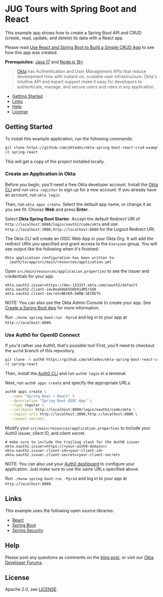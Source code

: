 # JUG Tours with Spring Boot and React
 
This example app shows how to create a Spring Boot API and CRUD (create, read, update, and delete) its data with a React app.

Please read [Use React and Spring Boot to Build a Simple CRUD App](https://developer.okta.com/blog/2022/06/17/simple-crud-react-and-spring-boot) to see how this app was created.

**Prerequisites:** [Java 17](http://sdkman.io) and [Node.js 18+](https://nodejs.org/)

> [Okta](https://developer.okta.com/) has Authentication and User Management APIs that reduce development time with instant-on, scalable user infrastructure. Okta's intuitive API and expert support make it easy for developers to authenticate, manage, and secure users and roles in any application.

* [Getting Started](#getting-started)
* [Links](#links)
* [Help](#help)
* [License](#license)

## Getting Started

To install this example application, run the following commands:

```bash
git clone https://github.com/oktadev/okta-spring-boot-react-crud-example.git spring-react
cd spring-react
```

This will get a copy of the project installed locally. 

### Create an Application in Okta

Before you begin, you'll need a free Okta developer account. Install the [Okta CLI](https://cli.okta.com) and run `okta register` to sign up for a new account. If you already have an account, run `okta login`.

Then, run `okta apps create`. Select the default app name, or change it as you see fit. Choose **Web** and press **Enter**.

Select **Okta Spring Boot Starter**. Accept the default Redirect URI of `http://localhost:8080/login/oauth2/code/okta` and use `http://localhost:3000,http://localhost:8080` for the Logout Redirect URI.

The Okta CLI will create an OIDC Web App in your Okta Org. It will add the redirect URIs you specified and grant access to the `Everyone` group. You will see output like the following when it's finished:

```shell
Okta application configuration has been written to:
  /path/to/app/src/main/resources/application.yml
```

Open `src/main/resources/application.properties` to see the issuer and credentials for your app.

```properties
okta.oauth2.issuer=https://dev-133337.okta.com/oauth2/default
okta.oauth2.client-id=0oab8eb55Kb9jdMIr5d6
okta.oauth2.client-secret=NEVER-SHOW-SECRETS
```

NOTE: You can also use the Okta Admin Console to create your app. See [Create a Spring Boot App](https://developer.okta.com/docs/guides/sign-into-web-app-redirect/spring-boot/main/#create-an-okta-integration-for-your-app) for more information.

Run `./mvnw spring-boot:run -Pprod` and log in to your app at `http://localhost:8080`.

### Use Auth0 for OpenID Connect

If you'd rather use Auth0, that's possible too! First, you'll need to checkout the `auth0` branch of this repository.

```bash
git clone -b auth0 https://github.com/oktadev/okta-spring-boot-react-crud-example.git spring-react
cd spring-react
```

Then, install the [Auth0 CLI](https://github.com/auth0/auth0-cli) and run `auth0 login` in a terminal.

Next, run `auth0 apps create` and specify the appropriate URLs:

```bash
auth0 apps create \
  --name "Spring Boot + React" \
  --description "Spring Boot OIDC App" \
  --type regular \
  --callbacks http://localhost:8080/login/oauth2/code/okta \
  --logout-urls http://localhost:3000,http://localhost:8080 \
  --reveal-secrets
```

Modify your `src/main/resources/application.properties` to include your Auth0 issuer, client ID, and client secret. 

```properties
# make sure to include the trailing slash for the Auth0 issuer
okta.oauth2.issuer=https://<your-auth0-domain>/
okta.oauth2.issuer.client-id=<your-client-id>
okta.oauth2.issuer.client-secret=<your-client-secret>
```

NOTE: You can also use your [Auth0 dashboard](https://manage.auth0.com) to configure your application. Just make sure to use the same URLs specified above.

Run `./mvnw spring-boot:run -Pprod` and log in to your app at `http://localhost:8080`.

## Links

This example uses the following open source libraries:

* [React](https://reactjs.org/)
* [Spring Boot](https://spring.io/projects/spring-boot)
* [Spring Security](https://spring.io/projects/spring-security)

## Help

Please post any questions as comments on the [blog post](https://developer.okta.com/blog/2022/06/17/simple-crud-react-and-spring-boot), or visit our [Okta Developer Forums](https://devforum.okta.com/).

## License

Apache 2.0, see [LICENSE](LICENSE).
